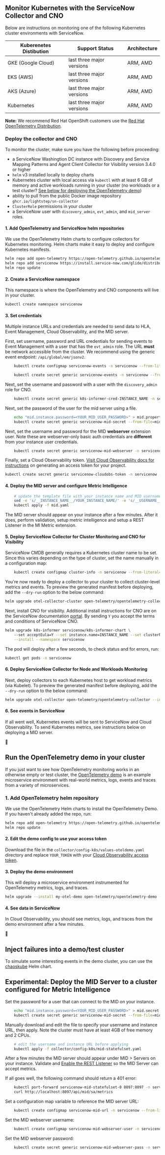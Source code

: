 ## Monitor Kubernetes with the ServiceNow Collector and CNO

Below are instructions on monitoring one of the following Kubernetes cluster environments with ServiceNow.

| Kuberenetes Distibution                        | Support Status            | Architecture |
| ---------------------------------------------- | ------------------------- | ------------ |
| GKE (Google Cloud)                             | last three major versions | ARM, AMD     |
| EKS (AWS)                                      | last three major versions | ARM, AMD     |
| AKS (Azure)                                    | last three major versions | ARM, AMD     |
| Kubernetes                                     | last three major versions | ARM, AMD     |

**Note:** We recommend Red Hat OpenShift customers use the [Red Hat OpenTelemetry Distribution](https://docs.openshift.com/container-platform/4.15/otel/otel-installing.html).


### Deploy the collector and CNO

To monitor the cluster, make sure you have the following before proceeding:

* a ServiceNow Washingtion DC instance with Discovery and Service Mapping Patterns and Agent Client Collector for Visibility version 3.4.0 or higher
* `helm` v3 installed locally to deploy charts
* Kubernetes cluster with local access via `kubectl` with at least 6 GB of memory and active workloads running in your cluster (no workloads or a test cluster? [See below for deploying the OpenTelemetry demo](#optional-run-the-opentelemetry-demo))
* ability to pull from the public Docker image repository `ghcr.io/lightstep/sn-collector`
* `ClusterRole` permissions in your cluster
* a ServiceNow user with `discovery_admin`, `evt_admin`, and `mid_server` roles.

#### 1. Add OpenTelemetry and ServiceNow helm repositories

We use the OpenTelemetry Helm charts to configure collectors for Kubernetes monitoring. Helm charts make it easy to deploy and configure Kubernetes manifests.

```sh
helm repo add open-telemetry https://open-telemetry.github.io/opentelemetry-helm-charts
helm repo add servicenow https://install.service-now.com/glide/distribution/builds/package/informer/informer-helm/repo
helm repo update
```

#### 2. Create a ServiceNow namespace

This namespace is where the OpenTelemetry and CNO components will live in your cluster.

```sh
kubectl create namespace servicenow
```

#### 3. Set credentials

Multiple instance URLs and credentials are needed to send data to HLA, Event Management, Cloud Observability, and the MID server.

First, set username, password and URL credentials for sending events to Event Management with a user that has the `evt_admin` role. The URL __must__ be network accessible from the cluster. We recommend using the generic event endpoint: `/api/global/em/jsonv2`.

```sh
    kubectl create configmap servicenow-events -n servicenow --from-literal=url=https://INSTANCE_NAME.service-now.com/api/global/em/jsonv2

    kubectl create secret generic servicenow-events -n servicenow --from-literal=.user=USERNAME --from-literal=.password=PASSWORD 
```

Next, set the username and password with a user with the `discovery_admin` role for CNO.

```sh
    kubectl create secret generic k8s-informer-cred-INSTANCE_NAME -n servicenow --from-literal=.user=USERNAME --from-literal=.password=PASSWORD
```

Next, set the password of the user for the mid server using a file.

```sh
    echo "mid.instance.password=<YOUR_MID_USER_PASSWORD>" > mid.properties
    kubectl create secret generic servicenow-mid-secret --from-file=mid.properties -n servicenow
```

Next, set the username and password for the MID **webserver** extension user. Note these are webserver-only basic auth credentials are **different** from your instance user credentials.

```sh
    kubectl create secret generic servicenow-mid-webserver -n servicenow --from-literal=.user=USERNAME --from-literal=.password=PASSWORD 
```

Finally, set a Cloud Observability token. [Visit Cloud Observability docs for instructions](https://docs.lightstep.com/docs/create-and-manage-access-tokens) on generating an access token for your project.

```sh
kubectl create secret generic servicenow-cloudobs-token -n servicenow --from-literal=token=YOUR_CLOUDOBS_TOKEN
```

#### 4. Deploy the MID server and configure Metric Intelligence

```sh
    # update the template file with your instance name and MID username and create a new manifest file.
    sed -e 's/__INSTANCE_NAME__/YOUR_INSTANCE_NAME/' -e 's/__USERNAME__/YOUR_USERNAME/' mid-statefulset.yaml > mid.yaml
    kubectl apply -f mid.yaml
```

The MID server should appear on your instance after a few minutes. After it does, perform validation, setup metric intelligence and setup a REST Listener in the MI Metric extension.

#### 5. Deploy ServiceNow Collector for Cluster Monitoring and CNO for Visibility

ServiceNow CMDB generally requires a Kubernetes cluster name to be set. Since this varies depending on the type of cluster, set the name manually in a configuration map:

```sh
    kubectl create configmap cluster-info -n servicenow --from-literal=name=YOUR_CLUSTER_NAME
```

You're now ready to deploy a collector to your cluster to collect cluster-level metrics and events. To preview the generated manifest before deploying, add the `--dry-run` option to the below command:

```sh
helm upgrade otel-collector-cluster open-telemetry/opentelemetry-collector --install --namespace servicenow --values https://raw.githubusercontent.com/lightstep/sn-collector/main/collector/config-k8s/values-cluster.yaml
```

Next, install CNO for visibility. Additional install instructions for CNO are on the ServiceNow documentation [portal](https://docs.servicenow.com/bundle/washingtondc-it-operations-management/page/product/cloud-native-operations-visibility/task/cnov-deploy-install.html). By sending `Y` you accept the terms and conditions of ServiceNow CNO.

```sh
helm upgrade k8s-informer servicenow/k8s-informer-chart \ 
    --set acceptEula=Y --set instance.name=INSTANCE_NAME --set clusterName="CLUSTER_NAME" \
    --install --namespace servicenow
```

The pod will deploy after a few seconds, to check status and for errors, run:

```sh
kubectl get pods -n servicenow
```

#### 6. Deploy ServiceNow Collector for Node and Workloads Monitoring

Next, deploy collectors to each Kubernetes host to get workload metrics (via Kubelet). To preview the generated manifest before deploying, add the `--dry-run` option to the below command:

```sh
helm upgrade otel-collector open-telemetry/opentelemetry-collector --install --namespace servicenow --values https://raw.githubusercontent.com/lightstep/sn-collector/main/collector/config-k8s/values-node.yaml
```

#### 6. See events in ServiceNow

If all went well, Kubernetes events will be sent to ServiceNow and Cloud Observability. To send Kubernetes metrics, see instructions below on deploying a MID server.

🎉

## Run the OpenTelemetry demo in your cluster

If you just want to see how OpenTelemetry monitoring works in an otherwise empty or test cluster, the [OpenTelemetry demo](https://github.com/open-telemetry/opentelemetry-demo) is an example microservice environment with real-world metrics, logs, events and traces from a variety of microservices.

### 1. Add OpenTelemetry helm repository

We use the OpenTelemetry Helm charts to install the OpenTelemetry Demo. If you haven't already added the repo, run:

```sh
helm repo add open-telemetry https://open-telemetry.github.io/opentelemetry-helm-charts
helm repo update
```

#### 2. Edit the demo config to use your access token

Download the file in the `collector/config-k8s/values-oteldemo.yaml` directory and replace `YOUR_TOKEN` with your [Cloud Observability access token](https://docs.lightstep.com/docs/create-and-manage-access-tokens).

#### 3. Deploy the demo environment

This will deploy a microservice environment instrumented for OpenTelemetry metrics, logs, and traces.

```sh
helm upgrade --install my-otel-demo open-telemetry/opentelemetry-demo -f collector/config-k8s/values-oteldemo.yaml
```

#### 4. See data in ServiceNow

In Cloud Observability, you should see metrics, logs, and traces from the demo environment after a few minutes.

🎉

## Inject failures into a demo/test cluster 

To simulate some interesting events in the demo cluster, you can use the [chaoskube](https://github.com/linki/chaoskube?tab=readme-ov-file#helm) Helm chart.

## Experimental: Deploy the MID Server to a cluster configured for Metric Intelligence

Set the password for a user that can connect to the MID on your instance.
```sh
    echo "mid.instance.password=<YOUR_MID_USER_PASSWORD>" > mid.secret
    kubectl create secret generic servicenow-mid-secret --from-file=mid.secret -n servicenow
```

Manually download and edit the file to specify your username and instance URL, then apply. Note the cluster must have at least 4GB of free memory and 2 CPUs.

```sh
    # edit the username and instance URL before applying
    kubectl apply -f collector/config-k8s/mid-statefulset.yaml
```

After a few minutes the MID server should appear under MID > Servers on your instance. Validate and [Enable the REST Listener](https://docs.servicenow.com/bundle/washingtondc-it-operations-management/page/product/event-management/task/auto-setup.html) so the MID Server can accept metrics.

If all goes well, the following command should return a 401 error:

```sh
    kubectl port-forward servicenow-mid-statefulset-0 8097:8097 -n servicenow
    curl http://localhost:8097/api/mid/sa/metrics
```

Set a configuration map variable to reference the MID server URL:

```sh
    kubectl create configmap servicenow-mid-url -n servicenow --from-literal=url=http://servicenow-mid:8097/api/mid/sa/metrics
```

Set the MID webserver username:

```sh
    kubectl create configmap servicenow-mid-webserver-user -n servicenow --from-literal=username=WEBSERVER_USERNAME
```

Set the MID webserver password:

```sh
    kubectl create secret generic servicenow-mid-webserver-pass -n servicenow --from-literal="password=YOUR_PASSWORD"
```
